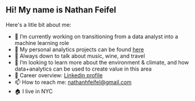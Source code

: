 ## Hi! My name is Nathan Feifel

Here's a litle bit about me:

- 🔭 I’m currently working on transitioning from a data analyst into a machine learning role
- 👷 My personal analytics projects can be found [here](https://github.com/nfeifel/analytics)
- 💬 Always down to talk about music, wine, and travel
- 👯 I’m looking to learn more about the environment & climate, and how data+analytics can be used to create value in this area
- 👷 Career overview: [Linkedin profile](https://www.linkedin.com/in/nathan-feifel-80aba4119)
- 📫 How to reach me: nathanhfeifel@gmail.com
- 🏠 I live in NYC


<!--
**nfeifel/nfeifel** is a ✨ _special_ ✨ repository because its `README.md` (this file) appears on your GitHub profile.

Here are some ideas to get you started:

-->

